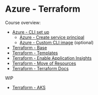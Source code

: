 # Azure - Terraform
Course overview:
- [Azure - CLI set up](../cli/README.md)
  - [Azure - Create service principal](../cli/README.md)
  - [Azure - Custom CLI image](../custom-azure-cli-image/README.md) (optional)
- [Terraform - Base](base/README.md)
- [Terraform - Templates](templates/README.md)
- [Terraform - Enable Application Insights](templates/README.md)
- [Terraform - Move of Resources](move/README.md)
- [Terraform - Terraform Docs](terraform-docs/README.md)

WIP
- [Terraform - AKS](aks/README.md)
